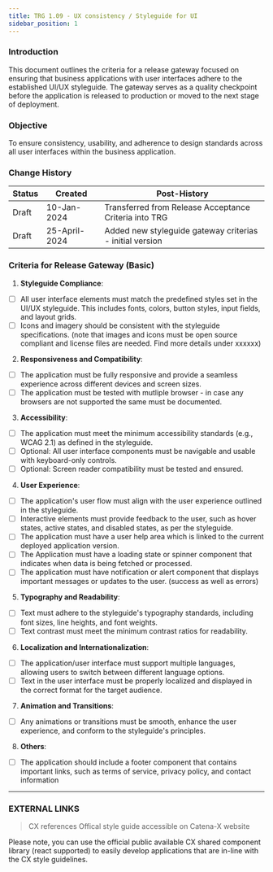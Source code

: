 ```yaml
---
title: TRG 1.09 - UX consistency / Styleguide for UI
sidebar_position: 1
---
```


### Introduction
This document outlines the criteria for a release gateway focused on ensuring that business applications with user interfaces adhere to the established UI/UX styleguide. The gateway serves as a quality checkpoint before the application is released to production or moved to the next stage of deployment.

### Objective
To ensure consistency, usability, and adherence to design standards across all user interfaces within the business application.

### Change History

| Status | Created     | Post-History                                          |
|--------|-------------|-------------------------------------------------------|
| Draft  | 10-Jan-2024 | Transferred from Release Acceptance Criteria into TRG |
| Draft  | 25-April-2024 | Added new styleguide gateway criterias - initial version |


### Criteria for Release Gateway (Basic)

1. **Styleguide Compliance**:
- [ ] All user interface elements must match the predefined styles set in the UI/UX styleguide. This includes fonts, colors, button styles, input fields, and layout grids.
- [ ] Icons and imagery should be consistent with the styleguide specifications. (note that images and icons must be open source compliant and license files are needed. Find more details under xxxxxx)

2. **Responsiveness and Compatibility**:
- [ ] The application must be fully responsive and provide a seamless experience across different devices and screen sizes.
- [ ] The application must be tested with mutliple browser - in case any browsers are not supported the same must be documented.

3. **Accessibility**:
- [ ] The application must meet the minimum accessibility standards (e.g., WCAG 2.1) as defined in the styleguide.
- [ ] Optional: All user interface components must be navigable and usable with keyboard-only controls.
- [ ] Optional: Screen reader compatibility must be tested and ensured.

4. **User Experience**:
- [ ] The application's user flow must align with the user experience outlined in the styleguide.
- [ ] Interactive elements must provide feedback to the user, such as hover states, active states, and disabled states, as per the styleguide.
- [ ] The application must have a user help area which is linked to the current deployed application version.
- [ ] The Application must have a loading state or spinner component that indicates when data is being fetched or processed.
- [ ] The application must have notification or alert component that displays important messages or updates to the user. (success as well as errors)

5. **Typography and Readability**:
- [ ] Text must adhere to the styleguide's typography standards, including font sizes, line heights, and font weights.
- [ ] Text contrast must meet the minimum contrast ratios for readability.

6. **Localization and Internationalization**:
- [ ] The application/user interface must support multiple languages, allowing users to switch between different language options.
- [ ] Text in the user interface must be properly localized and displayed in the correct format for the target audience.

7. **Animation and Transitions**:
- [ ] Any animations or transitions must be smooth, enhance the user experience, and conform to the styleguide's principles.

8. **Others**:
- [ ] The application should include a footer component that contains important links, such as terms of service, privacy policy, and contact information

---

### EXTERNAL LINKS
> CX references
> Offical style guide accessible on Catena-X website

Please note, you can use the official public available CX shared component library (react supported) to easily develop applications that are in-line with the CX style guidelines.
